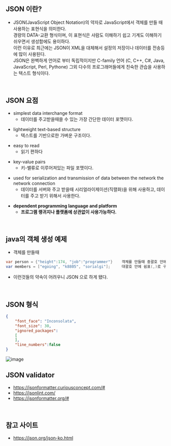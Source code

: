 ## JSON 이란?
- JSON(JavaScript Object Notation)의 약자로 JavaScript에서 객체를 만들 때 사용하는 표현식을 의미한다.  
  경량의 DATA-교환 형식이며, 이 표현식은 사람도 이해하기 쉽고 기계도 이해하기 쉬우면서 생성함에도 용이하다.   
  이런 이유로 최근에는 JSON이 XML을 대체해서 설정의 저장이나 데이터를 전송등에 많이 사용된다.  
  JSON은 완벽하게 언어로 부터 독립적이지만 C-family 언어 (C, C++, C#, Java, JavaScript, Perl, Pythone) 그외 다수의 프로그래머들에게 친숙한 관습을 
  사용하는 텍스트 형식이다. 

<br/>

## JSON 요점
- simplest data interchange format
  - 데이터를 주고받을때쓸 수 있는 가장 간단한 데이터 포맷이다.
+ lightweight text-based structure
  - 텍스트를 기반으로한 가벼운 구조이다.
- easy to read
  - 읽기 편하다
+ key-value pairs
  - 키-밸류로 이루어져있는 파일 포맷이다. 
- used for serialization and transmission of data between the network the network connection
  - 데이터를 서버와 주고 받을때 시리얼라이제이션(직렬화)을 위해 사용하고, 데이터를 주고 받기 위해서 사용한다.
+ **dependent programming language and platform**
  - **프로그램 랭귀지나 플랫폼에 상관없이 사용가능하다.**


<br/>

## java의 객체 생성 예제
- 객체를 만들때 
```java
var person = {"height":174, "job":"programmer"}    객체를 만들때 중괄호 안에 height 와 job 이라는것은 쉼표(,) 로 구분된 규칙(약속)을 지켜야 한다.
var members = ["egoing", "k8805", "sorialgi"];     대괄호 안에 쉼표(,)로 구분하면 배열 규칙이라고 정한다. 
```
- 이런것들의 약속이 어려우니 JSON 으로 하게 됐다. 

<br/>

## JSON 형식 
```json
{
    "font_face": "Inconsolata",
    "font_size": 30,
    "ignored_packages":
    [
    ],
    "line_numbers":false
}
```

![image](https://user-images.githubusercontent.com/40311906/136728376-6f405587-c437-433f-a059-83977f763d21.png)


## JSON validator
- https://jsonformatter.curiousconcept.com/#
- https://jsonlint.com/
- https://jsonformatter.org/#

<br/>

## 참고 사이트 
- https://json.org/json-ko.html
